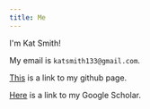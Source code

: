 ```yaml
---
title: Me
---
```


I'm Kat Smith!

My email is `katsmith133@gmail.com`.

[This][] is a link to my github page.

[Here](https://scholar.google.co.uk/citations?user=5csNr-UAAAAJ&hl=en) is a link to my Google Scholar.

[This]: https://github.com/katsmith133/
